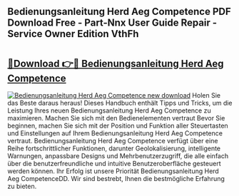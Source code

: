 ## Bedienungsanleitung Herd Aeg Competence PDF Download Free - Part-Nnx User Guide Repair - Service Owner Edition VthFh

# <h2><a href="http://df15u1.blite.top/?on=Bedienungsanleitung+Herd+Aeg+Competence">🔗Download 👉🔴 Bedienungsanleitung Herd Aeg Competence</a></h2>

[![Bedienungsanleitung Herd Aeg Competence new download](https://i.imgur.com/lujVjoI.png)](http://df15u1.blite.top/?on=Bedienungsanleitung+Herd+Aeg+Competence)
Holen Sie das Beste daraus heraus! Dieses Handbuch enthält Tipps und Tricks, um die Leistung Ihres neuen Bedienungsanleitung Herd Aeg Competence zu maximieren. Machen Sie sich mit den Bedienelementen vertraut Bevor Sie beginnen, machen Sie sich mit der Position und Funktion aller Steuertasten und Einstellungen auf Ihrem Bedienungsanleitung Herd Aeg Competence vertraut. Bedienungsanleitung Herd Aeg Competence verfügt über eine Reihe fortschrittlicher Funktionen, darunter Geolokalisierung, intelligente Warnungen, anpassbare Designs und Mehrbenutzerzugriff, die alle einfach über die benutzerfreundliche und intuitive Benutzeroberfläche gesteuert werden können. Ihr Erfolg ist unsere Priorität Bedienungsanleitung Herd Aeg CompetenceDD. Wir sind bestrebt, Ihnen die bestmögliche Erfahrung zu bieten.
